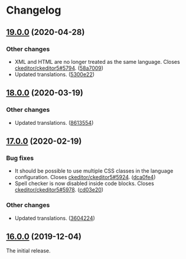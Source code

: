 Changelog
=========

## [19.0.0](https://github.com/ckeditor/ckeditor5-code-block/compare/v18.0.0...v19.0.0) (2020-04-28)

### Other changes

* XML and HTML are no longer treated as the same language. Closes [ckeditor/ckeditor5#5794](https://github.com/ckeditor/ckeditor5/issues/5794). ([58a7009](https://github.com/ckeditor/ckeditor5-code-block/commit/58a7009))
* Updated translations. ([5300e22](https://github.com/ckeditor/ckeditor5-code-block/commit/5300e22))


## [18.0.0](https://github.com/ckeditor/ckeditor5-code-block/compare/v17.0.0...v18.0.0) (2020-03-19)

### Other changes

* Updated translations. ([8613554](https://github.com/ckeditor/ckeditor5-code-block/commit/8613554))


## [17.0.0](https://github.com/ckeditor/ckeditor5-code-block/compare/v16.0.0...v17.0.0) (2020-02-19)

### Bug fixes

* It should be possible to use multiple CSS classes in the language configuration. Closes [ckeditor/ckeditor5#5924](https://github.com/ckeditor/ckeditor5/issues/5924). ([dca0fe4](https://github.com/ckeditor/ckeditor5-code-block/commit/dca0fe4))
* Spell checker is now disabled inside code blocks. Closes [ckeditor/ckeditor5#5978](https://github.com/ckeditor/ckeditor5/issues/5978). ([cd03e20](https://github.com/ckeditor/ckeditor5-code-block/commit/cd03e20))

### Other changes

* Updated translations. ([3604224](https://github.com/ckeditor/ckeditor5-code-block/commit/3604224))


## [16.0.0](https://github.com/ckeditor/ckeditor5-code-block/tree/v16.0.0) (2019-12-04)

The initial release.

